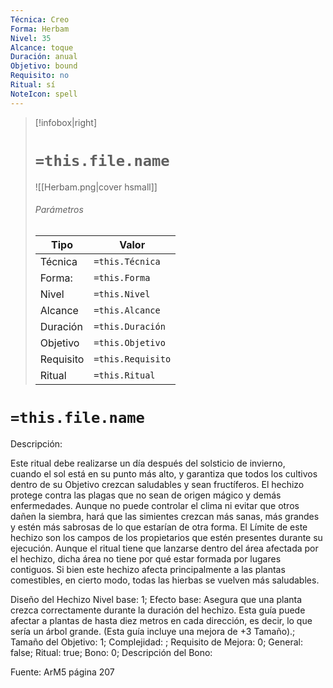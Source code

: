```yaml
---
Técnica: Creo
Forma: Herbam
Nivel: 35
Alcance: toque 
Duración: anual  
Objetivo: bound
Requisito: no
Ritual: sí
NoteIcon: spell
---
```


> [!infobox|right]
> # `=this.file.name`
> ![[Herbam.png|cover hsmall]]
> ###### Parámetros
> Tipo |  Valor |
> ---|---|
> Técnica  | `=this.Técnica`  |
> Forma: | `=this.Forma`  |
> Nivel | `=this.Nivel`  |
> Alcance | `=this.Alcance` |
> Duración | `=this.Duración` |
> Objetivo | `=this.Objetivo` |
> Requisito | `=this.Requisito` |
> Ritual | `=this.Ritual` |

# `=this.file.name`
Descripción: <p>Este ritual debe realizarse un día después del solsticio de invierno, cuando el sol está en su punto más alto, y garantiza que todos los cultivos dentro de su Objetivo crezcan saludables y sean fructíferos. El hechizo protege contra las plagas que no sean de origen mágico y demás enfermedades. Aunque no puede controlar el clima ni evitar que otros dañen la siembra, hará que las simientes crezcan más sanas, más grandes y estén más sabrosas de lo que estarían de otra forma. El Límite de este hechizo son los campos de los propietarios que estén presentes durante su ejecución. Aunque el ritual tiene que lanzarse dentro del área afectada por el hechizo, dicha área no tiene por qué estar formada por lugares contiguos. Si bien este hechizo afecta principalmente a las plantas comestibles, en cierto modo, todas las hierbas se vuelven más saludables.</p>

Diseño del Hechizo
Nivel base: 1; Efecto base: Asegura que una planta crezca correctamente durante la duración del hechizo. Esta guía puede afectar a plantas de hasta diez metros en cada dirección, es decir, lo que sería un árbol grande. (Esta guía incluye una mejora de +3 Tamaño).;  Tamaño del Objetivo: 1; Complejidad: ; Requisito de Mejora: 0; General: false; Ritual: true; Bono: 0; Descripción del Bono: 

Fuente: ArM5 página 207